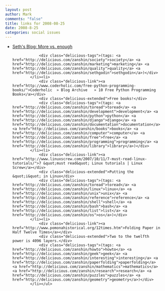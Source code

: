 ```yaml
--- 
layout: post
author: Mark
comments: "false"
title: links for 2008-08-25
date: 2008-8-25
categories: social issues
---
```

<ul class="delicious"><li>
                <div class="delicious-link"><a href="http://sethgodin.typepad.com/seths_blog/2008/08/more-vs-enough.html">Seth&#039;s Blog: More vs. enough</a></div>
                
                <div class="delicious-tags">(tags: <a href="http://delicious.com/zanshin/society">society</a> <a href="http://delicious.com/zanshin/marketing">marketing</a> <a href="http://delicious.com/zanshin/quality">quality</a> <a href="http://delicious.com/zanshin/sethgodin">sethgodin</a>)</div>
            </li><li>
                <div class="delicious-link"><a href="http://www.coderholic.com/free-python-programming-books/">Coderholic  » Blog Archive   » 10 Free Python Programming Books</a></div>
                <div class="delicious-extended">Free books!</div>
                <div class="delicious-tags">(tags: <a href="http://delicious.com/zanshin/toread">toread</a> <a href="http://delicious.com/zanshin/development">development</a> <a href="http://delicious.com/zanshin/python">python</a> <a href="http://delicious.com/zanshin/django">django</a> <a href="http://delicious.com/zanshin/documentation">documentation</a> <a href="http://delicious.com/zanshin/books">books</a> <a href="http://delicious.com/zanshin/computer">computer</a> <a href="http://delicious.com/zanshin/free">free</a> <a href="http://delicious.com/zanshin/programming">programming</a> <a href="http://delicious.com/zanshin/library">library</a>)</div>
            </li><li>
                <div class="delicious-link"><a href="http://www.linuxscrew.com/2007/10/11/7-must-read-linux-tutorials/">7 &quot;must read&quot; Linux tutorials | Linux Screw</a></div>
                <div class="delicious-extended">Putting the &quot;i&quot; in Linux</div>
                <div class="delicious-tags">(tags: <a href="http://delicious.com/zanshin/toread">toread</a> <a href="http://delicious.com/zanshin/linux">linux</a> <a href="http://delicious.com/zanshin/unix">unix</a> <a href="http://delicious.com/zanshin/reference">reference</a> <a href="http://delicious.com/zanshin/shell">shell</a> <a href="http://delicious.com/zanshin/bash">bash</a> <a href="http://delicious.com/zanshin/list">list</a> <a href="http://delicious.com/zanshin/os">os</a>)</div>
            </li><li>
                <div class="delicious-link"><a href="http://www.pomonahistorical.org/12times.htm">Folding Paper in Half Twelve Times</a></div>
                <div class="delicious-extended">Two to the twelfth power is 4096 layers.</div>
                <div class="delicious-tags">(tags: <a href="http://delicious.com/zanshin/howto">howto</a> <a href="http://delicious.com/zanshin/geek">geek</a> <a href="http://delicious.com/zanshin/interesting">interesting</a> <a href="http://delicious.com/zanshin/paperfolding">paperfolding</a> <a href="http://delicious.com/zanshin/mathematics">mathematics</a> <a href="http://delicious.com/zanshin/research">research</a> <a href="http://delicious.com/zanshin/puzzles">puzzles</a> <a href="http://delicious.com/zanshin/geometry">geometry</a>)</div>
            </li></ul>
